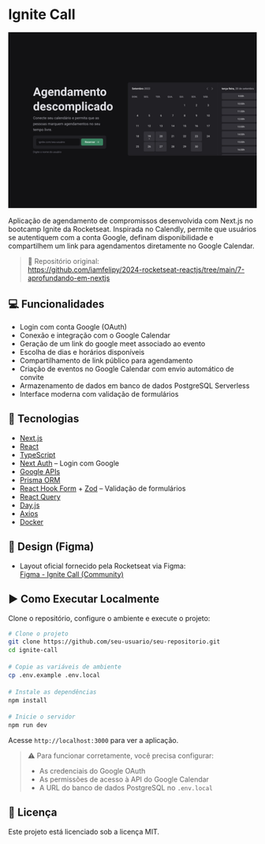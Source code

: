 # Ignite Call

![Preview do Aplicativo](./src/assets/app-preview-2.png)

Aplicação de agendamento de compromissos desenvolvida com Next.js no bootcamp Ignite da Rocketseat. Inspirada no Calendly, permite que usuários se autentiquem com a conta Google, definam disponibilidade e compartilhem um link para agendamentos diretamente no Google Calendar.

> 🔗 Repositório original:  
> https://github.com/iamfelipy/2024-rocketseat-reactjs/tree/main/7-aprofundando-em-nextjs

## 💻 Funcionalidades

- Login com conta Google (OAuth)
- Conexão e integração com o Google Calendar
- Geração de um link do google meet associado ao evento
- Escolha de dias e horários disponíveis
- Compartilhamento de link público para agendamento
- Criação de eventos no Google Calendar com envio automático de convite
- Armazenamento de dados em banco de dados PostgreSQL Serverless
- Interface moderna com validação de formulários

## 🚀 Tecnologias

- [Next.js](https://nextjs.org/)
- [React](https://react.dev/)
- [TypeScript](https://www.typescriptlang.org/)
- [Next Auth](https://next-auth.js.org/) – Login com Google
- [Google APIs](https://github.com/googleapis/google-api-nodejs-client)
- [Prisma ORM](https://www.prisma.io/)
- [React Hook Form](https://react-hook-form.com/) + [Zod](https://zod.dev/) – Validação de formulários
- [React Query](https://tanstack.com/query)
- [Day.js](https://day.js.org/)
- [Axios](https://axios-http.com/)
- [Docker](https://www.docker.com/)

## 🎨 Design (Figma)

- Layout oficial fornecido pela Rocketseat via Figma:  
[Figma - Ignite Call (Community)](https://www.figma.com/design/cf1hU9cvv3Vy859QoKAl94/Ignite-Call--Community-?node-id=0-1&p=f&t=CLKZLhizjJNdm3Tm-0)

## ▶️ Como Executar Localmente

Clone o repositório, configure o ambiente e execute o projeto:

```bash
# Clone o projeto
git clone https://github.com/seu-usuario/seu-repositorio.git
cd ignite-call

# Copie as variáveis de ambiente
cp .env.example .env.local

# Instale as dependências
npm install

# Inicie o servidor
npm run dev
```

Acesse `http://localhost:3000` para ver a aplicação.

> ⚠️ Para funcionar corretamente, você precisa configurar:
> - As credenciais do Google OAuth
> - As permissões de acesso à API do Google Calendar
> - A URL do banco de dados PostgreSQL no `.env.local`

## 📝 Licença

Este projeto está licenciado sob a licença MIT.
